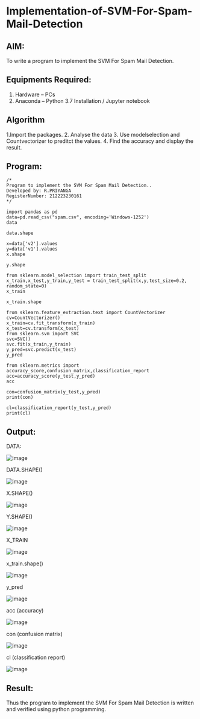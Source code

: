 # Implementation-of-SVM-For-Spam-Mail-Detection

## AIM:
To write a program to implement the SVM For Spam Mail Detection.

## Equipments Required:
1. Hardware – PCs
2. Anaconda – Python 3.7 Installation / Jupyter notebook

## Algorithm
1.Import the packages. 
2. Analyse the data
3. Use modelselection and Countvectorizer to preditct the values.
4. Find the accuracy and display the result.

## Program:
```
/*
Program to implement the SVM For Spam Mail Detection..
Developed by: R.PRIYANGA
RegisterNumber: 212223230161 
*/
```



```
import pandas as pd
data=pd.read_csv("spam.csv", encoding='Windows-1252')
data

data.shape

x=data['v2'].values
y=data['v1'].values
x.shape

y.shape

from sklearn.model_selection import train_test_split
x_train,x_test,y_train,y_test = train_test_split(x,y,test_size=0.2, random_state=0)
x_train

x_train.shape
```

```
from sklearn.feature_extraction.text import CountVectorizer
cv=CountVectorizer()
x_train=cv.fit_transform(x_train)
x_test=cv.transform(x_test)
from sklearn.svm import SVC
svc=SVC()
svc.fit(x_train,y_train)
y_pred=svc.predict(x_test)
y_pred

from sklearn.metrics import accuracy_score,confusion_matrix,classification_report
acc=accuracy_score(y_test,y_pred)
acc

con=confusion_matrix(y_test,y_pred)
print(con)

cl=classification_report(y_test,y_pred)
print(cl)
```

## Output:
DATA:


![image](https://github.com/user-attachments/assets/ae31ef4e-76fc-4058-9474-22749302b668)


DATA.SHAPE()


![image](https://github.com/user-attachments/assets/da54a790-9f1b-42e7-81ad-b11c2fda48d9)


X.SHAPE()


![image](https://github.com/user-attachments/assets/6a1aa6bb-b63e-4e88-8d22-382f9bb710fb)


Y.SHAPE()


![image](https://github.com/user-attachments/assets/108365d3-c4a4-4eeb-b22c-c9716cbc66e6)


X_TRAIN


![image](https://github.com/user-attachments/assets/f8230363-6716-472d-9eb4-8cb9a5be9807)


x_train.shape()


![image](https://github.com/user-attachments/assets/2209acb0-4d7c-44a4-997d-9a4cf1342adc)

y_pred


![image](https://github.com/user-attachments/assets/600609a8-0486-474c-a0f3-15504198ab6d)


acc (accuracy)


![image](https://github.com/user-attachments/assets/027d3913-e112-4ea9-a816-a2f6e6f0f867)


con (confusion matrix)


![image](https://github.com/user-attachments/assets/2139616c-df76-4fac-ac1b-393e3ffd6d1e)


cl (classification report)


![image](https://github.com/user-attachments/assets/47d4fc31-335d-46eb-9950-891bc8bc4299)




## Result:
Thus the program to implement the SVM For Spam Mail Detection is written and verified using python programming.
